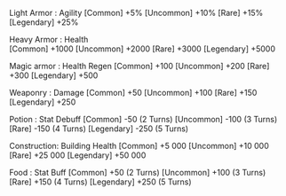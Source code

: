 Light Armor	: Agility
	[Common]  	+5% 
	[Uncommon]  +10%
	[Rare]  	+15%
	[Legendary] +25%

Heavy Armor : Health	
	[Common]  	+1000 
	[Uncommon]  +2000
	[Rare]  	+3000
	[Legendary] +5000

Magic armor	: Health Regen
	[Common]  	+100 
	[Uncommon]  +200
	[Rare]  	+300
	[Legendary] +500

Weaponry 	: Damage
	[Common]  	+50 
	[Uncommon]  +100
	[Rare]  	+150
	[Legendary] +250

Potion	: Stat Debuff
	[Common]  	 -50 (2 Turns)
	[Uncommon]  -100 (3 Turns)
	[Rare]  	-150 (4 Turns)
	[Legendary] -250 (5 Turns)

Construction: Building Health
	[Common]  	 +5 000
	[Uncommon]  +10 000
	[Rare]  	+25 000
	[Legendary] +50 000

Food		: Stat Buff
	[Common]  	 +50 (2 Turns)
	[Uncommon]  +100 (3 Turns)
	[Rare]  	+150 (4 Turns)
	[Legendary] +250 (5 Turns)